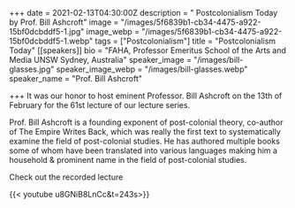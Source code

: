 +++
date = 2021-02-13T04:30:00Z
description = " Postcolonialism Today by Prof. Bill Ashcroft"
image = "/images/5f6839b1-cb34-4475-a922-15bf0dcbddf5-1.jpg"
image_webp = "/images/5f6839b1-cb34-4475-a922-15bf0dcbddf5-1.webp"
tags = ["Postcolonialism"]
title = "Postcolonialism Today"
[[speakers]]
bio = "FAHA, Professor Emeritus School of the Arts and Media UNSW Sydney, Australia"
speaker_image = "/images/bill-glasses.jpg"
speaker_image_webp = "/images/bill-glasses.webp"
speaker_name = "Prof. Bill Ashcroft"

+++
It was our honor to host eminent Professor. Bill Ashcroft on the 13th of February for the 61st lecture of our lecture series.

Prof. Bill Ashcroft is a founding exponent of post-colonial theory, co-author of The Empire Writes Back, which was really the first text to systematically examine the field of post-colonial studies. He has authored multiple books some of whom have been translated into various languages making him a household & prominent name in the field of post-colonial studies.

Check out the recorded lecture

{{< youtube u8GNiB8LnCc&t=243s>}}